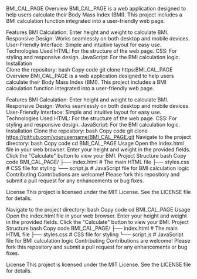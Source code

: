 BMI_CAL_PAGE
Overview
BMI_CAL_PAGE is a web application designed to help users calculate their Body Mass Index (BMI). This project includes a BMI calculation function integrated into a user-friendly web page.

Features
BMI Calculation: Enter height and weight to calculate BMI.
Responsive Design: Works seamlessly on both desktop and mobile devices.
User-Friendly Interface: Simple and intuitive layout for easy use.
Technologies Used
HTML: For the structure of the web page.
CSS: For styling and responsive design.
JavaScript: For the BMI calculation logic.
Installation  
Clone the repository:
bash
Copy code
git clone https:BMI_CAL_PAGE
Overview
BMI_CAL_PAGE is a web application designed to help users calculate their Body Mass Index (BMI). This project includes a BMI calculation function integrated into a user-friendly web page.

Features
BMI Calculation: Enter height and weight to calculate BMI.
Responsive Design: Works seamlessly on both desktop and mobile devices.
User-Friendly Interface: Simple and intuitive layout for easy use.
Technologies Used
HTML: For the structure of the web page.
CSS: For styling and responsive design.
JavaScript: For the BMI calculation logic.
Installation
Clone the repository:
bash
Copy code
git clone https://github.com/yourusername/BMI_CAL_PAGE.git
Navigate to the project directory:
bash
Copy code
cd BMI_CAL_PAGE
Usage
Open the index.html file in your web browser.
Enter your height and weight in the provided fields.
Click the "Calculate" button to view your BMI.
Project Structure
bash
Copy code
BMI_CAL_PAGE/
├── index.html     # The main HTML file
├── styles.css     # CSS file for styling
└── script.js      # JavaScript file for BMI calculation logic
Contributing
Contributions are welcome! Please fork this repository and submit a pull request for any enhancements or bug fixes.

License
This project is licensed under the MIT License. See the LICENSE file for details.


Navigate to the project directory:
bash
Copy code
cd BMI_CAL_PAGE
Usage
Open the index.html file in your web browser.
Enter your height and weight in the provided fields.
Click the "Calculate" button to view your BMI.
Project Structure
bash
Copy code
BMI_CAL_PAGE/
├── index.html     # The main HTML file
├── styles.css     # CSS file for styling
└── script.js      # JavaScript file for BMI calculation logic
Contributing
Contributions are welcome! Please fork this repository and submit a pull request for any enhancements or bug fixes.

License
This project is licensed under the MIT License. See the LICENSE file for details.

